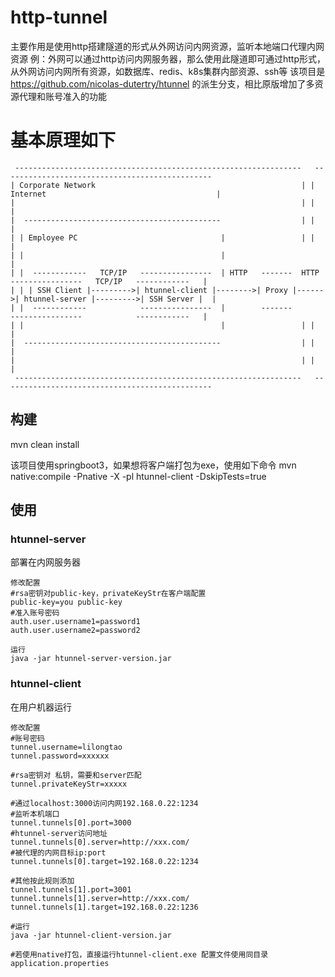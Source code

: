 # http-tunnel
主要作用是使用http搭建隧道的形式从外网访问内网资源，监听本地端口代理内网资源
例：外网可以通过http访问内网服务器，那么使用此隧道即可通过http形式，从外网访问内网所有资源，如数据库、redis、k8s集群内部资源、ssh等
该项目是 https://github.com/nicolas-dutertry/htunnel 的派生分支，相比原版增加了多资源代理和账号准入的功能

# 基本原理如下
     ----------------------------------------------------------------   -----------------------------------------------
    | Corporate Network                                              | | Internet                                      | 
    |                                                                | |                                               |
    |  --------------------------------------------                  | |                                               |
    | | Employee PC                                |                 | |                                               |
    | |                                            |                                                                   |
    | |  ------------   TCP/IP   ----------------  | HTTP   -------  HTTP   ----------------   TCP/IP   ------------   |
    | | | SSH Client |--------->| htunnel-client |-------->| Proxy |------>| htunnel-server |--------->| SSH Server |  |
    | |  ------------            ----------------  |        -------         ----------------            ------------   |
    | |                                            |                 | |                                               |
    |  --------------------------------------------                  | |                                               |
    |                                                                | |                                               |
     ----------------------------------------------------------------   -----------------------------------------------

## 构建
mvn clean install

该项目使用springboot3，如果想将客户端打包为exe，使用如下命令
mvn native:compile -Pnative -X -pl htunnel-client -DskipTests=true 

## 使用

### htunnel-server
部署在内网服务器
```
修改配置
#rsa密钥对public-key，privateKeyStr在客户端配置
public-key=you public-key
#准入账号密码
auth.user.username1=password1
auth.user.username2=password2

运行
java -jar htunnel-server-version.jar
```

    



### htunnel-client
在用户机器运行
```shell
修改配置
#账号密码
tunnel.username=lilongtao
tunnel.password=xxxxxx

#rsa密钥对 私钥，需要和server匹配
tunnel.privateKeyStr=xxxxx

#通过localhost:3000访问内网192.168.0.22:1234
#监听本机端口
tunnel.tunnels[0].port=3000 
#htunnel-server访问地址
tunnel.tunnels[0].server=http://xxx.com/ 
#被代理的内网目标ip:port
tunnel.tunnels[0].target=192.168.0.22:1234

#其他按此规则添加
tunnel.tunnels[1].port=3001
tunnel.tunnels[1].server=http://xxx.com/ 
tunnel.tunnels[1].target=192.168.0.22:1236

#运行
java -jar htunnel-client-version.jar

#若使用native打包，直接运行htunnel-client.exe 配置文件使用同目录application.properties
```
